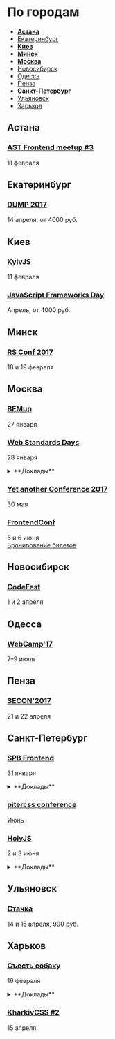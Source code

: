 # По городам

- **[Астана](#Астана)**
- [Екатеринбург](#Екатеринбург)
- **[Киев](#Киев)**
- **[Минск](#Минск)**
- **[Москва](#Москва)**
- [Новосибирск](#Новосибирск)
- [Одесса](#Одесса)
- [Пенза](#Пенза)
- **[Санкт-Петербург](#Санкт-Петербург)**
- [Ульяновск](#Ульяновск)
- [Харьков](#Харьков)

## Астана

### [AST Frontend meetup #3](https://astfrontend.timepad.ru/event/432398/)

11 февраля

## Екатеринбург

### [DUMP 2017](http://dump-conf.ru/)

14 апреля, от 4000 руб.

## Киев

### [KyivJS](http://kyivjs.org)

11 февраля

### [JavaScript Frameworks Day](http://frameworksdays.com/event/js-frameworks-day-2017)

Апрель, от 4000 руб.

## Минск

### [RS Conf 2017](https://2017.conf.rollingscopes.com/index.html)

18 и 19 февраля

## Москва

### [BEMup](https://events.yandex.ru/events/bemup/27-january-2017/)

27 января

### [Web Standards Days](https://wsd.events/2017/01/28/)

28 января

<details>
  <summary>**Доклады**</summary>

  - «Поговорим о наших младших товарищах», Сергей Попов (Setka)
  - «Играем в браузере», Всеволод Шмыров (Яндекс)
  - «Здесь водятся драконы», Лев Солнцев (МойОфис)
  - «Мой ванильный CSS», Вадим Макеев
  - «JSX? Пфф!», Владимир Гриненко (Яндекс)
  - «Сбертехнологии фронтенда», Александра Воробьёва (Сбербанк-Технологиях)
  - «CSS-in-JS. Назад в будущее!», Никита Мостовой (HeadHunter)
  - «Веб-компоненты: светлое настоящее», Вадим Черненко (Яндекс)
  - «Brunch — последний сборщик, который вам будет нужен», Алексей Швайка (Hell Yeah)
</details>

### [Yet another Conference 2017](https://events.yandex.ru/events/yac/30-may-2017/)

30 мая

### [FrontendConf](http://frontendconf.ru/)

5 и 6 июня  
[Бронирование билетов](http://conf.ontico.ru/conference/join/frontend_conf_2017.html)

## Новосибирск

### [CodeFest](http://2017.codefest.ru/)

1 и 2 апреля

## Одесса

### [WebCamp'17](http://webcamp.in.ua)

7–9 июля

## Пенза

### [SECON'2017](http://2017.secon.ru)

21 и 22 апреля

## Санкт-Петербург

### [SPB Frontend](https://spb-frontend-events.timepad.ru/event/435462)

31 января

<details>
  <summary>**Доклады**</summary>

  - «Electron: от мотивации до публикации», Виктор Пасынок (Суперкасса)
  - «Инструменты статического анализа JavaScript», Андрей Попп
  - «Чанки-чанки-чанки», Валентин Семирульник (Kupibilet.ru)
</details>

### [pitercss conference](https://pitercss.com/)

Июнь

### [HolyJS](https://holyjs-piter.ru)

2 и 3 июня

<details>
  <summary>**Доклады**</summary>

  - «Build Cross-Platform Desktop Apps with Electron», (Feross Aboukhadijeh)
</details>

## Ульяновск

### [Стачка](http://nastachku.ru)

14 и 15 апреля, 990 руб.

## Харьков

### [Съесть собаку](https://eatdog.com.ua/)

16 февраля

<details>
  <summary>**Доклады**</summary>

  - «Принципы SOLID на практике», Андрей Музалевский
  - «Mapbox GL: как работают современные интерактивные карты», Владимир Агафонкин
</details>

### [KharkivCSS #2](http://kharkivcss.org)

15 апреля
